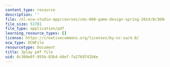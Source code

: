 ```yaml
---
content_type: resource
description: ''
file: /ol-ocw-studio-app/courses/cms-608-game-design-spring-2014/8c360e8f955b83b4ddeffa2769742b6e_1506656.pdf
file_size: 51781
file_type: application/pdf
learning_resource_types: []
license: https://creativecommons.org/licenses/by-nc-sa/4.0/
ocw_type: OCWFile
resourcetype: Document
title: 3play pdf file
uid: 8c360e8f-955b-83b4-ddef-fa2769742b6e
---
```


